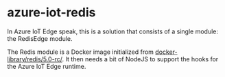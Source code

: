 # azure-iot-redis

In Azure IoT Edge speak, this is a solution that consists of a single module: the RedisEdge module.

The Redis module is a Docker image initialized from [docker-library/redis/5.0-rc/](https://github.com/docker-library/redis/tree/master/5.0-rc). It then needs a bit of NodeJS to support the hooks for the Azure IoT Edge runtime.
